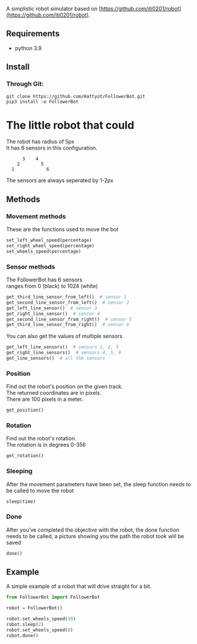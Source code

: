 A simplistic robot simulator based on [https://github.com/iti0201/robot](https://github.com/iti0201/robot).


## Requirements
* python 3.9

## Install
### Through Git:
```
git clone https://github.com/Hattyot/FollowerBot.git
pip3 install -e FollowerBot
```


# The little robot that could
The robot has radius of 5px \
It has 6 sensors in this configuration.
```
      3    4
    2        5
  1            6
```
The sensors are always seperated by 1-2px

## Methods
### Movement methods
These are the functions used to move the bot
```python
set_left_wheel_speed(percentage)
set_right_wheel_speed(percentage)
set_wheels_speed(percentage)
```

### Sensor methods
The FollowerBot has 6 sensors\
ranges from 0 (black) to 1024 (white)
```python
get_third_line_sensor_from_left()  # sensor 1
get_second_line_sensor_from_left()  # sensor 2
get_left_line_sensor()  # sensor 3
get_right_line_sensor()  # sensor 4
get_second_line_sensor_from_right()  # sensor 5
get_third_line_sensor_from_right()  # sensor 6
```
You can also get the values of multiple sensors
```python
get_left_line_sensors()  # sensors 1, 2, 3
get_right_line_sensors()  # sensors 4, 5, 6
get_line_sensors()  # all the sensors
```

### Position
Find out the robot's position on the given track.\
The returned coordinates are in pixels.\
There are 100 pixels in a meter.
```python
get_position()
```

### Rotation
Find out the robot's rotation.\
The rotation is in degrees 0-356
```python
get_rotation()
```

### Sleeping
After the movement parameters have been set, the sleep function needs to be called to move the robot
```python
sleep(time)
```

### Done
After you've completed the objective with the robot, the done function needs to be called, a picture showing you the path the robot took will be saved
```python
done()
```

## Example
A simple example of a robot that will drive straight for a bit.
```python
from FollowerBot import FollowerBot

robot = FollowerBot()

robot.set_wheels_speed(30)
robot.sleep(2)
robot.set_wheels_speed(0)
robot.done()
```



